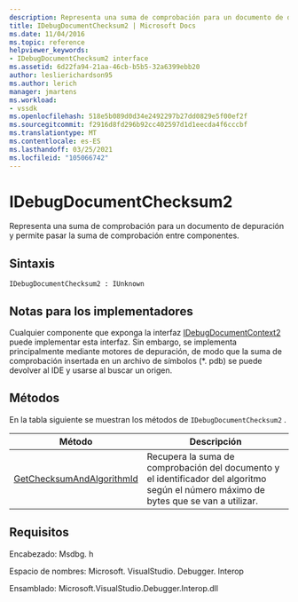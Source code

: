 ```yaml
---
description: Representa una suma de comprobación para un documento de depuración y permite pasar la suma de comprobación entre componentes.
title: IDebugDocumentChecksum2 | Microsoft Docs
ms.date: 11/04/2016
ms.topic: reference
helpviewer_keywords:
- IDebugDocumentChecksum2 interface
ms.assetid: 6d22fa94-21aa-46cb-b5b5-32a6399ebb20
author: leslierichardson95
ms.author: lerich
manager: jmartens
ms.workload:
- vssdk
ms.openlocfilehash: 518e5b089d0d34e2492297b27dd0829e5f00ef2f
ms.sourcegitcommit: f2916d8fd296b92cc402597d1d1eecda4f6cccbf
ms.translationtype: MT
ms.contentlocale: es-ES
ms.lasthandoff: 03/25/2021
ms.locfileid: "105066742"
---
```

# <a name="idebugdocumentchecksum2"></a>IDebugDocumentChecksum2
Representa una suma de comprobación para un documento de depuración y permite pasar la suma de comprobación entre componentes.

## <a name="syntax"></a>Sintaxis

```
IDebugDocumentChecksum2 : IUnknown
```

## <a name="notes-for-implementers"></a>Notas para los implementadores
 Cualquier componente que exponga la interfaz [IDebugDocumentContext2](../../../extensibility/debugger/reference/idebugdocumentcontext2.md) puede implementar esta interfaz. Sin embargo, se implementa principalmente mediante motores de depuración, de modo que la suma de comprobación insertada en un archivo de símbolos (*. pdb) se puede devolver al IDE y usarse al buscar un origen.

## <a name="methods"></a>Métodos
 En la tabla siguiente se muestran los métodos de `IDebugDocumentChecksum2` .

|Método|Descripción|
|------------|-----------------|
|[GetChecksumAndAlgorithmId](../../../extensibility/debugger/reference/idebugdocumentchecksum2-getchecksumandalgorithmid.md)|Recupera la suma de comprobación del documento y el identificador del algoritmo según el número máximo de bytes que se van a utilizar.|

## <a name="requirements"></a>Requisitos
 Encabezado: Msdbg. h

 Espacio de nombres: Microsoft. VisualStudio. Debugger. Interop

 Ensamblado: Microsoft.VisualStudio.Debugger.Interop.dll
